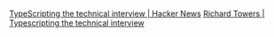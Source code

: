 
[TypeScripting the technical interview | Hacker News](https://news.ycombinator.com/item?id=35120084)
[Richard Towers | Typescripting the technical interview](https://www.richard-towers.com/2023/03/11/typescripting-the-technical-interview.html)
